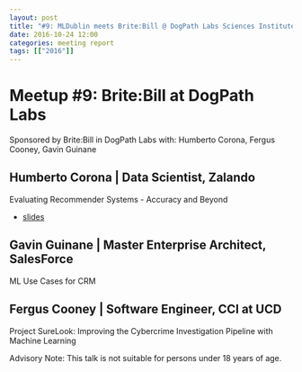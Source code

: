 ```yaml
---
layout: post
title: "#9: MLDublin meets Brite:Bill @ DogPath Labs Sciences Institute,"
date: 2016-10-24 12:00
categories: meeting report
tags: [["2016"]]
---
```


# Meetup #9: Brite:Bill at DogPath Labs

Sponsored by Brite:Bill in DogPath Labs with: Humberto Corona, Fergus Cooney, Gavin Guinane

## Humberto Corona | Data Scientist, Zalando

Evaluating Recommender Systems - Accuracy and Beyond

 - [slides](/assets/slides/meetup_9/2016-ML-Meetup.pdf)

## Gavin Guinane | Master Enterprise Architect, SalesForce

ML Use Cases for CRM

## Fergus Cooney | Software Engineer, CCI at UCD

Project SureLook: Improving the Cybercrime Investigation Pipeline with Machine Learning

Advisory Note: This talk is not suitable for persons under 18 years of age.
